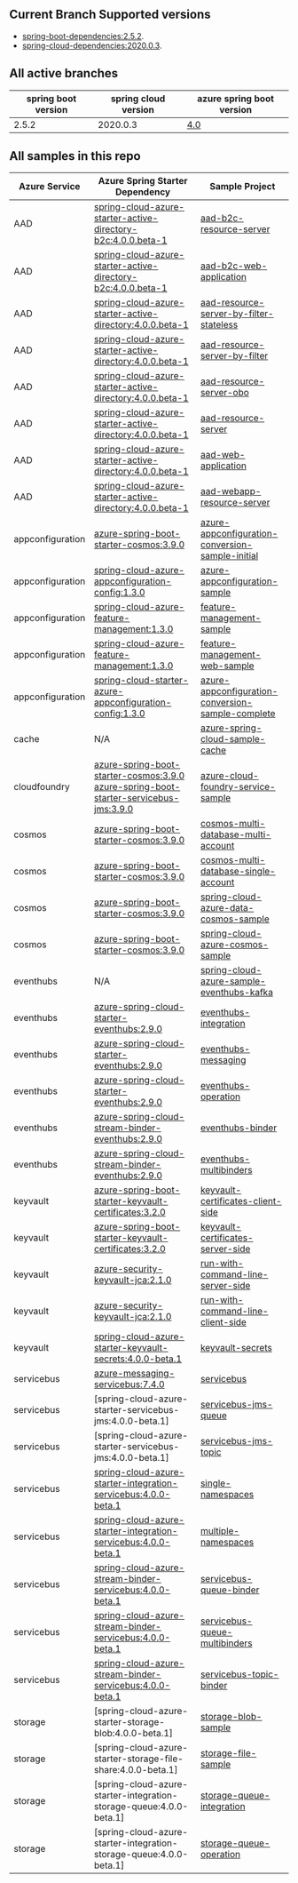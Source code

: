 
## Current Branch Supported versions
- [spring-boot-dependencies:2.5.2](https://repo.maven.apache.org/maven2/org/springframework/boot/spring-boot-dependencies/2.5.2/spring-boot-dependencies-2.5.2.pom).
- [spring-cloud-dependencies:2020.0.3](https://repo.maven.apache.org/maven2/org/springframework/cloud/spring-cloud-dependencies/2020.0.3/spring-cloud-dependencies-2020.0.3.pom).

## All active branches

| spring boot version | spring cloud version | azure spring boot version | 
| ---                 | ---                  | ---                       | 
| 2.5.2               | 2020.0.3             | [4.0](https://github.com/Azure/azure-sdk-for-java/tree/feature/azure-spring-cloud-4.0/sdk/spring)                     | 

## All samples in this repo

| Azure Service    | Azure Spring Starter Dependency                                                                | Sample Project                                                                                                                    |
|------------------|------------------------------------------------------------------------------------------------|-----------------------------------------------------------------------------------------------------------------------------------|
| AAD              | [spring-cloud-azure-starter-active-directory-b2c:4.0.0.beta-1]                                 | [aad-b2c-resource-server](aad/spring-cloud-azure-starter-active-directory-b2c/aad-b2c-resource-server)                             |
| AAD              | [spring-cloud-azure-starter-active-directory-b2c:4.0.0.beta-1]                                 | [aad-b2c-web-application](aad/spring-cloud-azure-starter-active-directory-b2c/aad-b2c-web-application)                             |
| AAD              | [spring-cloud-azure-starter-active-directory:4.0.0.beta-1]                                     | [aad-resource-server-by-filter-stateless](aad/spring-cloud-azure-starter-active-directory/aad-resource-server-by-filter-stateless) |
| AAD              | [spring-cloud-azure-starter-active-directory:4.0.0.beta-1]                                     | [aad-resource-server-by-filter](aad/spring-cloud-azure-starter-active-directory/aad-resource-server-by-filter)                     |
| AAD              | [spring-cloud-azure-starter-active-directory:4.0.0.beta-1]                                     | [aad-resource-server-obo](aad/spring-cloud-azure-starter-active-directory/aad-resource-server-obo)                                 |
| AAD              | [spring-cloud-azure-starter-active-directory:4.0.0.beta-1]                                     | [aad-resource-server](aad/spring-cloud-azure-starter-active-directory/aad-resource-server)                                         |
| AAD              | [spring-cloud-azure-starter-active-directory:4.0.0.beta-1]                                     | [aad-web-application](aad/spring-cloud-azure-starter-active-directory/aad-web-application)                                         |
| AAD              | [spring-cloud-azure-starter-active-directory:4.0.0.beta-1]                                     | [aad-webapp-resource-server](aad/spring-cloud-azure-starter-active-directory/aad-web-application-and-resource-server)              |
| appconfiguration | [azure-spring-boot-starter-cosmos:3.9.0]                                                       | [azure-appconfiguration-conversion-sample-initial](appconfiguration/azure-appconfiguration-conversion-sample-initial)             |
| appconfiguration | [spring-cloud-azure-appconfiguration-config:1.3.0]                                             | [azure-appconfiguration-sample](appconfiguration/azure-appconfiguration-sample)                                                   |
| appconfiguration | [spring-cloud-azure-feature-management:1.3.0]                                                  | [feature-management-sample](appconfiguration/feature-management-sample)                                                           |
| appconfiguration | [spring-cloud-azure-feature-management:1.3.0]                                                  | [feature-management-web-sample](appconfiguration/feature-management-web-sample)                                                   |
| appconfiguration | [spring-cloud-starter-azure-appconfiguration-config:1.3.0]                                     | [azure-appconfiguration-conversion-sample-complete](appconfiguration/azure-appconfiguration-conversion-sample-complete)           |
| cache            | N/A                                                                                            | [azure-spring-cloud-sample-cache](cache/spring-cloud-azure-starter/spring-cloud-azure-sample-cache)                                                          |
| cloudfoundry     | [azure-spring-boot-starter-cosmos:3.9.0]<br />[azure-spring-boot-starter-servicebus-jms:3.9.0] | [azure-cloud-foundry-service-sample](cloudfoundry/azure-cloud-foundry-service-sample)                                             |
| cosmos           | [azure-spring-boot-starter-cosmos:3.9.0]                                                       | [cosmos-multi-database-multi-account](cosmos/azure-spring-data-cosmos/cosmos-multi-database-multi-account)                |
| cosmos           | [azure-spring-boot-starter-cosmos:3.9.0]                                                       | [cosmos-multi-database-single-account](cosmos/azure-spring-data-cosmos/cosmos-multi-database-single-account)              |
| cosmos           | [azure-spring-boot-starter-cosmos:3.9.0]                                                       | [spring-cloud-azure-data-cosmos-sample](cosmos/spring-cloud-azure-starter-data-cosmos/spring-cloud-azure-data-cosmos-sample)                                                                          |
| cosmos           | [azure-spring-boot-starter-cosmos:3.9.0]                                                       | [spring-cloud-azure-cosmos-sample](cosmos/spring-cloud-azure-starter-cosmos/spring-cloud-azure-cosmos-sample)                                                                          |
| eventhubs        | N/A                                                                                            | [spring-cloud-azure-sample-eventhubs-kafka](eventhubs/spring-cloud-azure-starter/spring-cloud-azure-sample-eventhubs-kafka)                                           |
| eventhubs        | [azure-spring-cloud-starter-eventhubs:2.9.0]                                                   | [eventhubs-integration](eventhubs/azure-spring-cloud-starter-eventhubs/eventhubs-integration)                                     |
| eventhubs        | [azure-spring-cloud-starter-eventhubs:2.9.0]                                                   | [eventhubs-messaging](eventhubs/azure-spring-cloud-starter-eventhubs/eventhubs-messaging)                                         |
| eventhubs        | [azure-spring-cloud-starter-eventhubs:2.9.0]                                                   | [eventhubs-operation](eventhubs/azure-spring-cloud-starter-eventhubs/eventhubs-operation)                                         |
| eventhubs        | [azure-spring-cloud-stream-binder-eventhubs:2.9.0]                                             | [eventhubs-binder](eventhubs/azure-spring-cloud-stream-binder-eventhubs/eventhubs-binder)                                         |
| eventhubs        | [azure-spring-cloud-stream-binder-eventhubs:2.9.0]                                             | [eventhubs-multibinders](eventhubs/azure-spring-cloud-stream-binder-eventhubs/eventhubs-multibinders)                             |
| keyvault         | [azure-spring-boot-starter-keyvault-certificates:3.2.0]                                        | [keyvault-certificates-client-side](keyvault/azure-spring-boot-starter-keyvault-certificates/keyvault-certificates-client-side)   |
| keyvault         | [azure-spring-boot-starter-keyvault-certificates:3.2.0]                                        | [keyvault-certificates-server-side](keyvault/azure-security-keyvault-jca/run-with-command-line-server-side)   |
| keyvault         | [azure-security-keyvault-jca:2.1.0]                                                            | [run-with-command-line-server-side](keyvault/azure-security-keyvault-jca/run-with-command-line-client-side)   |
| keyvault         | [azure-security-keyvault-jca:2.1.0]                                                            | [run-with-command-line-client-side](keyvault/azure-spring-boot-starter-keyvault-certificates/keyvault-certificates-server-side)   |
| keyvault         | [spring-cloud-azure-starter-keyvault-secrets:4.0.0-beta.1]                                     | [keyvault-secrets](keyvault/spring-cloud-azure-starter-keyvault-secrets/keyvault-secrets)                                          |
| servicebus       | [azure-messaging-servicebus:7.4.0]                                                             | [servicebus](servicebus/azure-messaging-servicebus/servicebus)                                                                    |
| servicebus       | [spring-cloud-azure-starter-servicebus-jms:4.0.0-beta.1]                                       | [servicebus-jms-queue](servicebus/spring-cloud-azure-starter-servicebus-jms/servicebus-jms-queue)                                  |
| servicebus       | [spring-cloud-azure-starter-servicebus-jms:4.0.0-beta.1]                                       | [servicebus-jms-topic](servicebus/spring-cloud-azure-starter-servicebus-jms/servicebus-jms-topic)                                  |
| servicebus       | [spring-cloud-azure-starter-integration-servicebus:4.0.0-beta.1]                               | [single-namespaces](servicebus/spring-cloud-azure-starter-integration-servicebus/single-namespaces)                                 |
| servicebus       | [spring-cloud-azure-starter-integration-servicebus:4.0.0-beta.1]                               | [multiple-namespaces](servicebus/spring-cloud-azure-starter-integration-servicebus/multiple-namespaces)                                 |
| servicebus       | [spring-cloud-azure-stream-binder-servicebus:4.0.0-beta.1]                                     | [servicebus-queue-binder](servicebus/spring-cloud-azure-stream-binder-servicebus/servicebus-queue-binder)                   |
| servicebus       | [spring-cloud-azure-stream-binder-servicebus:4.0.0-beta.1]                                     | [servicebus-queue-multibinders](servicebus/spring-cloud-azure-stream-binder-servicebus/servicebus-queue-multibinders)       |
| servicebus       | [spring-cloud-azure-stream-binder-servicebus:4.0.0-beta.1]                                     | [servicebus-topic-binder](servicebus/spring-cloud-azure-stream-binder-servicebus/servicebus-topic-binder)                   |
| storage          | [spring-cloud-azure-starter-storage-blob:4.0.0-beta.1]                                         | [storage-blob-sample](storage/spring-cloud-azure-starter-storage-blob/storage-blob-sample)     
| storage          | [spring-cloud-azure-starter-storage-file-share:4.0.0-beta.1]                                   | [storage-file-sample](storage/spring-cloud-azure-starter-storage-file-share/storage-file-sample)     |
| storage          | [spring-cloud-azure-starter-integration-storage-queue:4.0.0-beta.1]                            | [storage-queue-integration](storage/spring-cloud-azure-starter-integration-storage-queue/storage-queue-integration)                           |
| storage          | [spring-cloud-azure-starter-integration-storage-queue:4.0.0-beta.1]                            | [storage-queue-operation](storage/spring-cloud-azure-starter-integration-storage-queue/storage-queue-operation)                               |

### 

[main]: https://github.com/Azure-Samples/azure-spring-boot-samples
[azure-spring-boot-starter-servicebus-jms:3.9.0]: https://search.maven.org/artifact/com.azure.spring/azure-spring-boot-starter-servicebus-jms/3.9.0/jar
[azure-spring-boot-starter-cosmos:3.9.0]: https://search.maven.org/artifact/com.azure.spring/azure-spring-boot-starter-cosmos/3.9.0/jar
[spring-cloud-azure-feature-management:1.3.0]: https://search.maven.org/artifact/com.microsoft.azure/spring-cloud-azure-feature-management/1.3.0/jar
[spring-cloud-azure-appconfiguration-config:1.3.0]: https://search.maven.org/artifact/com.microsoft.azure/spring-cloud-azure-appconfiguration-config/1.3.0/jar
[azure-spring-boot-starter-cosmos:3.9.0]: https://search.maven.org/artifact/com.azure.spring/azure-spring-boot-starter-cosmos/3.9.0/jar
[spring-cloud-starter-azure-appconfiguration-config:1.3.0]: https://search.maven.org/artifact/com.microsoft.azure/spring-cloud-starter-azure-appconfiguration-config/1.3.0/jar
[azure-messaging-servicebus:7.4.0]: https://search.maven.org/artifact/com.azure/azure-messaging-servicebus/7.4.0/jar
[azure-media:0.9.8]: https://search.maven.org/artifact/com.microsoft.azure/azure-media/0.9.8/jar
[spring-cloud-azure-starter-keyvault-secrets:4.0.0-beta.1]: https://search.maven.org/artifact/com.azure.spring/spring-cloud-azure-starter-keyvault-secrets/4.0.0-beta.1/jar
[azure-spring-boot-starter-keyvault-certificates:3.2.0]: https://search.maven.org/artifact/com.azure.spring/azure-spring-boot-starter-keyvault-certificates/3.2.0/jar
[azure-spring-cloud-stream-binder-eventhubs:2.9.0]: https://search.maven.org/artifact/com.azure.spring/azure-spring-cloud-stream-binder-eventhubs/2.9.0/jar
[azure-spring-cloud-starter-eventhubs:2.9.0]: https://search.maven.org/artifact/com.azure.spring/azure-spring-cloud-starter-eventhubs/2.9.0/jar
[azure-spring-boot-starter-cosmos:3.9.0]: https://search.maven.org/artifact/com.azure.spring/azure-spring-boot-starter-cosmos/3.9.0/jar
[spring-cloud-azure-stream-binder-servicebus:4.0.0-beta.1]: https://search.maven.org/artifact/com.azure.spring/spring-cloud-azure-stream-binder-servicebus/4.0.0-beta.1/jar
[azure-spring-boot-starter-storage:3.9.0]: https://search.maven.org/artifact/com.azure.spring/azure-spring-boot-starter-storage/3.9.0/jar
[spring-cloud-azure-starter-active-directory:4.0.0.beta-1]: https://search.maven.org/artifact/com.azure.spring/azure-spring-boot-starter-active-directory/3.9.0/jar
[spring-cloud-azure-starter-active-directory-b2c:4.0.0.beta-1]: https://search.maven.org/artifact/com.azure.spring/azure-spring-boot-starter-active-directory-b2c/3.9.0/jar
[azure-spring-boot-starter-servicebus-jms:3.9.0]: https://search.maven.org/artifact/com.azure.spring/azure-spring-boot-starter-servicebus-jms/3.9.0/jar
[spring-cloud-azure-starter-integration-servicebus:4.0.0-beta.1]: https://search.maven.org/artifact/com.azure.spring/spring-cloud-azure-starter-integration-servicebus/4.0.0-beta.1/jar
[azure-spring-cloud-starter-storage-queue:2.9.0]: https://search.maven.org/artifact/com.azure.spring/azure-spring-cloud-starter-storage-queue/2.9.0/jar
[azure-security-keyvault-jca:2.1.0]: https://mvnrepository.com/artifact/com.azure/azure-security-keyvault-jca